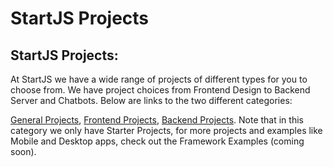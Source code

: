 # StartJS Projects

## StartJS Projects:

At StartJS we have a wide range of projects of different types for you to choose from. We have project choices from Frontend Design to Backend Server and Chatbots. Below are links to the two different categories:

[General Projects](\start-a-project\general\general.md), [Frontend Projects](\start-a-project\web\web.md), [Backend Projects](\start-a-project\node\node.md).
Note that in this category we only have Starter Projects, for more projects and examples like Mobile and Desktop apps, check out the Framework Examples (coming soon).